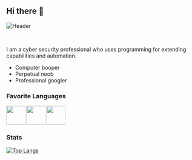 ## Hi there 👋

![Header](https://github.com/theRealFr13nd/theRealFr13nd/blob/main/static/terminal.gif "Header")

<br clear="all">

I am a cyber security professional who uses programming for extending capabilities and automation.
* Computer booper
* Perpetual noob
* Professional googler


### Favorite Languages
<img src="https://github.com/theRealFr13nd/theRealFr13nd/blob/main/static/python.svg" align=left width=50 height=50>
<img src="https://github.com/theRealFr13nd/theRealFr13nd/blob/main/static/go.svg" align=left width=50 height=50>
<img src="https://github.com/theRealFr13nd/theRealFr13nd/blob/main/static/csharp.svg" align=left width=50 height=50>

<br clear="all">

### Stats
[![Top Langs](https://github-readme-stats.vercel.app/api/top-langs/?username=theRealFr13nd)](https://github.com/anuraghazra/github-readme-stats)

